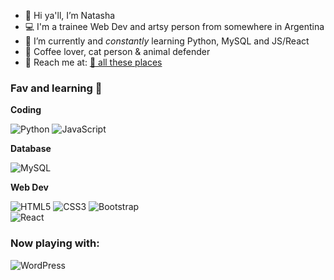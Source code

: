 - 👋 Hi ya'll, I’m Natasha
- 💻 I'm a trainee Web Dev and artsy person from somewhere in Argentina
- 🌱 I’m currently and _constantly_ learning Python, MySQL and JS/React
- 🐾 Coffee lover, cat person & animal defender
- 💌 Reach me at: [:unicorn: all these places](https://ifelse.carrd.co)

### Fav and learning 💞
**Coding**

![Python](https://img.shields.io/badge/python-3670A0?style=for-the-badge&logo=python&logoColor=ffdd54) ![JavaScript](https://img.shields.io/badge/javascript-%23323330.svg?style=for-the-badge&logo=javascript&logoColor=%23F7DF1E)

**Database**

![MySQL](https://img.shields.io/badge/mysql-%2300f.svg?style=for-the-badge&logo=mysql&logoColor=white)

**Web Dev**

![HTML5](https://img.shields.io/badge/html5-%23E34F26.svg?style=for-the-badge&logo=html5&logoColor=white) ![CSS3](https://img.shields.io/badge/css3-%231572B6.svg?style=for-the-badge&logo=css3&logoColor=white) ![Bootstrap](https://img.shields.io/badge/bootstrap-%23563D7C.svg?style=for-the-badge&logo=bootstrap&logoColor=white)  
 ![React](https://img.shields.io/badge/react-%2320232a.svg?style=for-the-badge&logo=react&logoColor=%2361DAFB)  

### Now playing with:

![WordPress](https://img.shields.io/badge/WordPress-%23117AC9.svg?style=for-the-badge&logo=WordPress&logoColor=white)
